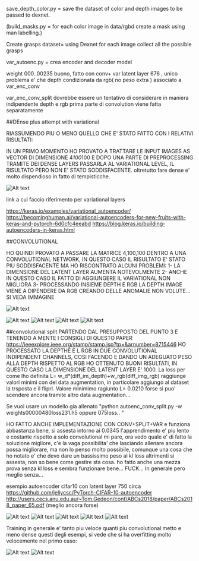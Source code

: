 save_depth_color.py = save the dataset of color and depth images to be passed to dexnet. 

(build_masks.py = for each color image in data/rgbd create a mask using man labelling.)

Create grasps dataset= using Dexnet for each image collect all the possible grasps

var_autoenc.py = crea encoder and decoder model

weight 000..00235 buono, fatto con conv+ var latent layer 676 , unico problema e' che depth condizionata da rgb( no peso extra ) associato a var_enc_conv

var_enc_conv_split dovrebbe essere un tentativo di considerare in maniera indipendente depth e rgb prima parte di convolution viene fatta separatamente


##DEnse plus attempt with variational

RIASSUMENDO PIU O MENO QUELLO CHE E' STATO FATTO CON I RELATIVI RISULTATI:

IN UN PRIMO MOMENTO HO PROVATO A TRATTARE LE INPUT IMAGES AS VECTOR DI DIMENSIONE 4*100*100 E DOPO UNA PARTE DI PREPROCESSING TRAMITE DEI DENSE LAYERS 
PASSARLA AL VARIATIONAL LEVEL, IL RISULTATO PERO NON E' STATO SODDISFACENTE. oltretutto fare dense e' molto dispendioso in fatto di tempisticche.

![Alt text](variational_autoencoder/pict/vae_mlp_encoder21597.png?raw=true "Dense and variational")

link a cui faccio riferimento per variational layers

https://keras.io/examples/variational_autoencoder/
https://becominghuman.ai/variational-autoencoders-for-new-fruits-with-keras-and-pytorch-6d0cfc4eeabd
https://blog.keras.io/building-autoencoders-in-keras.html


##CONVOLUTIONAL
 
HO QUINDI PROVATO A PASSARE LA MATRICE 4,100,100 DENTRO A UNA CONVOLUTIONAL NETWORK, IN QUESTO CASO IL RISULTATO E' STATO PIU SODDISFACENTE MA HO RISCONTRATO ALCUNI PROBLEMI:
1- LA DIMENSIONE DEL LATENT LAYER AUMENTA NOTEVOLMENTE
2- ANCHE IN QUESTO CASO IL FATTO DI AGGIUNGERE IL VARIATIONAL NON MIGLIORA
3- PROCESSANDO INSIEME DEPTH E RGB LA DEPTH IMAGE VIENE A DIPENDERE DA RGB CREANDO DELLE ANOMALIE NON VOLUTE... SI VEDA IMMAGINE

![Alt text](variational_autoencoder/pict/vae_mlp_encoder.png?raw=true "Dense and variational")

![Alt text](variational_autoencoder/pict/Figure_prov2.png?raw=true "Title")
![Alt text](variational_autoencoder/pict/Figure_prov3.png?raw=true "Title")
![Alt text](variational_autoencoder/pict/Figure_prov4.png?raw=true "Title")
![Alt text](variational_autoencoder/pict/Figure_prov5.png?raw=true "Title")


##convolutional split
PARTENDO DAL PRESUPPOSTO DEL PUNTO 3 E TENENDO A MENTE I CONSIGLI DI QUESTO PAPER https://ieeexplore.ieee.org/stamp/stamp.jsp?tp=&arnumber=8715446 
HO PROCESSATO LA DEPTHE E L RGB IN DUE CONVOLUTIONAL INDIPENDENT CHANNELS,
COSI FACENDO E DANDO UN ADEGUATO PESO ALLA DEPTH RISPETTO AL RGB HO OTTENUTO BUONI RISULTATI,
IN QUESTO CASO LA DIMENSIONE DEL LATENT LAYER E' 1000. La loss per come lho definita L= w_d*(diff_im_depth)+w_rgb(diff_img_rgb) raggiunge valori minimi con del data augmentation, in particolare aggiungo al dataset la trsposta e il fliprl.
Valore minimimo ragiunto L= 0.0210 forse si puo' scendere ancora tramite altro data augmentation...

Se vuoi usare un modello gia allenato "python autoenc_conv_split.py -w weights00000480loss231.h5 oppure 075loss.. " 
 
HO FATTO ANCHE IMPLEMENTAZIONE CON CONV+SPLIT+VAR e funziona abbastanza bene, si assesta intorno ai 0.0345 l'apprendimento e' piu lento e costante rispetto a solo convolutional mi pare, ora vedo quale e' di fatto la soluzione migliore, c'e la vaga possibilita' che lasciando allenare ancora possa migliorare, ma non lo penso molto possibile, comunque una cosa che ho notato e' che devo dare un bassissimo peso al kl loss altrimenti si assesta, non so bene come gestire sta cosa. ho fatto anche una mezza prova senza kl loss e sembra funzionare bene... FUCK...
In generale pero meglio senza...

esempio autoencoder cifar10 con latent layer 750 circa https://github.com/jellycsc/PyTorch-CIFAR-10-autoencoder
							http://users.cecs.anu.edu.au/~Tom.Gedeon/conf/ABCs2018/paper/ABCs2018_paper_65.pdf (meglio ancora forse)

![Alt text](variational_autoencoder/pict/conv_split/vae_mlp_encoder.png?raw=true "Encoder")
![Alt text](variational_autoencoder/pict/conv_split/vae_mlp_decoder.png?raw=true "Decoder")
![Alt text](variational_autoencoder/pict/conv_split/data_augm231loss.png?raw=true "Title")
![Alt text](variational_autoencoder/pict/conv_split/Figure_1-1.png?raw=true "Title")
![Alt text](variational_autoencoder/pict/conv_split/Figure_1-2.png?raw=true "Title")


Training in generale e' tanto piu veloce quanti piu convolutional metto e meno dense questi degli esempi, si vede che si ha overfitting molto velocemente nel primo caso:

![Alt text](variational_autoencoder/pict/graph2.png?raw=true "Title")
![Alt text](variational_autoencoder/pict/var_conv_plot.png?raw=true "Title")


